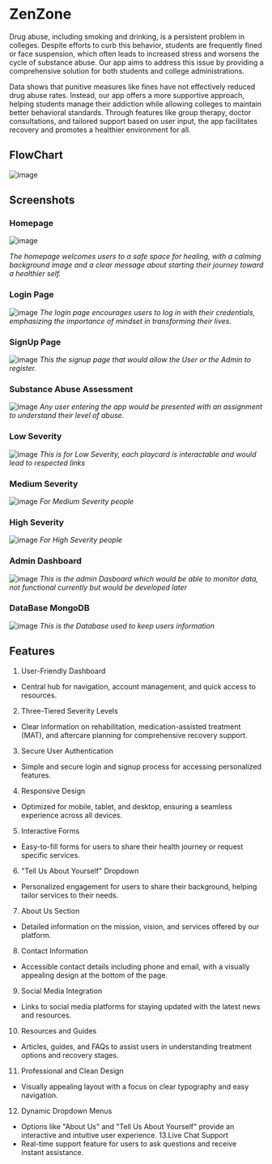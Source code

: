 # ZenZone

Drug abuse, including smoking and drinking, is a persistent problem in colleges. Despite efforts to curb this behavior, students are frequently fined or face suspension, which often leads to increased stress and worsens the cycle of substance abuse. Our app aims to address this issue by providing a comprehensive solution for both students and college administrations.

Data shows that punitive measures like fines have not effectively reduced drug abuse rates. Instead, our app offers a more supportive approach, helping students manage their addiction while allowing colleges to maintain better behavioral standards. Through features like group therapy, doctor consultations, and tailored support based on user input, the app facilitates recovery and promotes a healthier environment for all.

## FlowChart
![image](https://github.com/user-attachments/assets/10796a18-86d0-40e6-a5ec-adb5b619b0e2)

## Screenshots

### Homepage
![image](https://github.com/user-attachments/assets/1502848d-3652-4c9a-8c52-79b5bf379a6e)

*The homepage welcomes users to a safe space for healing, with a calming background image and a clear message about starting their journey toward a healthier self.*

### Login Page
![image](https://github.com/user-attachments/assets/850fcbeb-79e2-4133-bcc9-75c2040ce61e)
*The login page encourages users to log in with their credentials, emphasizing the importance of mindset in transforming their lives.*

### SignUp Page
![image](https://github.com/user-attachments/assets/b4b46b2e-55cc-41cc-af75-5827f3f6e129)
*This the signup page that would allow the User or the Admin to register.*

### Substance Abuse Assessment
![image](https://github.com/user-attachments/assets/a24cef55-094f-43de-826d-193c8f9146c7)
*Any user entering the app would be presented with an assignment to understand their level of abuse.*

### Low Severity
![image](https://github.com/user-attachments/assets/0437d4e7-dea7-4171-aea0-efc2b986835b)
*This is for Low Severity, each playcard is interactable and would lead to respected links* 

### Medium Severity
![image](https://github.com/user-attachments/assets/c62ec80b-bfae-4375-86e4-9eb763c6a911)
*For Medium Severity people*

### High Severity
![image](https://github.com/user-attachments/assets/561d1748-ca00-441e-b5b7-a9d1941b1566)
*For High Severity people*

### Admin Dashboard
![image](https://github.com/user-attachments/assets/96a4e8d6-1640-43d5-b8d5-591c158a33c6)
*This is the admin Dasboard which would be able to monitor data, not functional currently but would be developed later*

### DataBase MongoDB
![image](https://github.com/user-attachments/assets/1142cfad-698c-407c-9f77-78d0800d4856)
*This is the Database used to keep users information*



## Features
1.   User-Friendly Dashboard      
  - Central hub for navigation, account management, and quick access to resources.
 2.   Three-Tiered Severity Levels     
   - Clear information on rehabilitation, medication-assisted treatment (MAT), and aftercare planning for comprehensive recovery support. 
 3.   Secure User Authentication      
  - Simple and secure login and signup process for accessing personalized features. 
 4.   Responsive Design       
 - Optimized for mobile, tablet, and desktop, ensuring a seamless experience across all devices. 
 5.   Interactive Forms        
- Easy-to-fill forms for users to share their health journey or request specific services. 
 6.   "Tell Us About Yourself" Dropdown      
  - Personalized engagement for users to share their background, helping tailor services to their needs. 
 7.   About Us Section        
- Detailed information on the mission, vision, and services offered by our platform. 
 8.   Contact Information      
  - Accessible contact details including phone and email, with a visually appealing design at the bottom of the page. 
 9.   Social Media Integration     
   - Links to social media platforms for staying updated with the latest news and resources.  
10.   Resources and Guides      
   - Articles, guides, and FAQs to assist users in understanding treatment options and recovery stages.
11.  Professional and Clean Design      
   - Visually appealing layout with a focus on clear typography and easy navigation.
12.   Dynamic Dropdown Menus       
  - Options like "About Us" and "Tell Us About Yourself" provide an interactive and intuitive user experience.
13.Live Chat Support       
  - Real-time support feature for users to ask questions and receive instant assistance.
